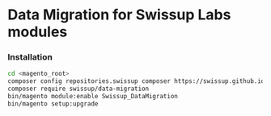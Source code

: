 # Data Migration for Swissup Labs modules

### Installation

```bash
cd <magento_root>
composer config repositories.swissup composer https://swissup.github.io/packages/
composer require swissup/data-migration
bin/magento module:enable Swissup_DataMigration
bin/magento setup:upgrade
```